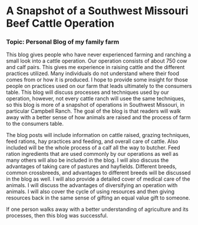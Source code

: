 # A Snapshot of a Southwest Missouri Beef Cattle Operation

### Topic: Personal Blog of my family farm

This blog gives people who have never experienced farming and ranching a small look into a cattle operation. Our operation consists of about 750 cow and calf pairs. This gives me experience in raising cattle and the different practices utilized. Many individuals do not understand where their food comes from or how it is produced. I hope to provide some insight for those people on practices used on our farm that leads ultimately to the consumers table. This blog will discuss processes and techniques used by our operation, however, not every cattle ranch will usee the same techniques, so this blog is more of a snapshot of operations in Southwest Missouri, in particular Campbell Ranch. The goal of the blog is that readers will walk away with a better sense of how animals are raised and the process of farm to the consumers table.

The blog posts will include information on cattle raised, grazing techniques, feed rations, hay practices and feeding, and overall care of cattle. Also included will be the whole process of a calf all the way to butcher. Feed ration ingredients that are used commonly by our operations as well as many others will also be included in the blog. I will also discuss the advantages of taking care of pastures and hayfields. Different breeds, common crossbreeds, and advantages to different breeds will be discussed in the blog as well. I will also provide a detailed cover of medical care of the animals. I will discuss the advantages of diversifying an operation with animals. I will also cover the cycle of using resources and then giving resources back in the same sense of gifting an equal value gift to someone.

If one person walks away with a better understanding of agriculture and its processes, then this blog was successful.
